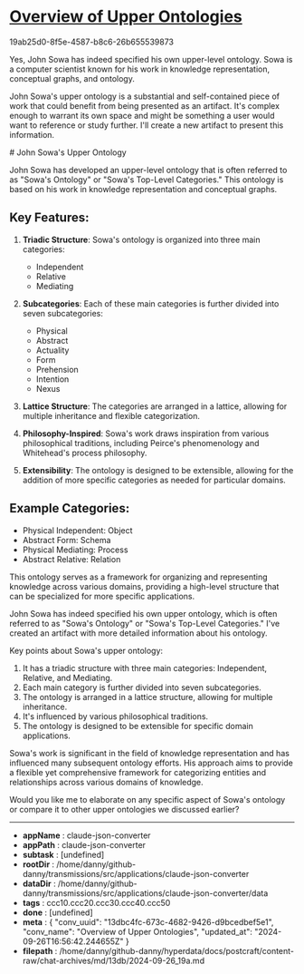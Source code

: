 # [Overview of Upper Ontologies](https://claude.ai/chat/13dbc4fc-673c-4682-9426-d9bcedbef5e1)

19ab25d0-8f5e-4587-b8c6-26b655539873

 Yes, John Sowa has indeed specified his own upper-level ontology. Sowa is a computer scientist known for his work in knowledge representation, conceptual graphs, and ontology.

<antThinking>John Sowa's upper ontology is a substantial and self-contained piece of work that could benefit from being presented as an artifact. It's complex enough to warrant its own space and might be something a user would want to reference or study further. I'll create a new artifact to present this information.</antThinking>

<antArtifact identifier="sowa-upper-ontology" type="text/markdown" title="John Sowa's Upper Ontology">
# John Sowa's Upper Ontology

John Sowa has developed an upper-level ontology that is often referred to as "Sowa's Ontology" or "Sowa's Top-Level Categories." This ontology is based on his work in knowledge representation and conceptual graphs.

## Key Features:

1. **Triadic Structure**: Sowa's ontology is organized into three main categories:
   - Independent
   - Relative
   - Mediating

2. **Subcategories**: Each of these main categories is further divided into seven subcategories:
   - Physical
   - Abstract
   - Actuality
   - Form
   - Prehension
   - Intention
   - Nexus

3. **Lattice Structure**: The categories are arranged in a lattice, allowing for multiple inheritance and flexible categorization.

4. **Philosophy-Inspired**: Sowa's work draws inspiration from various philosophical traditions, including Peirce's phenomenology and Whitehead's process philosophy.

5. **Extensibility**: The ontology is designed to be extensible, allowing for the addition of more specific categories as needed for particular domains.

## Example Categories:

- Physical Independent: Object
- Abstract Form: Schema
- Physical Mediating: Process
- Abstract Relative: Relation

This ontology serves as a framework for organizing and representing knowledge across various domains, providing a high-level structure that can be specialized for more specific applications.
</antArtifact>

John Sowa has indeed specified his own upper ontology, which is often referred to as "Sowa's Ontology" or "Sowa's Top-Level Categories." I've created an artifact with more detailed information about his ontology.

Key points about Sowa's upper ontology:

1. It has a triadic structure with three main categories: Independent, Relative, and Mediating.
2. Each main category is further divided into seven subcategories.
3. The ontology is arranged in a lattice structure, allowing for multiple inheritance.
4. It's influenced by various philosophical traditions.
5. The ontology is designed to be extensible for specific domain applications.

Sowa's work is significant in the field of knowledge representation and has influenced many subsequent ontology efforts. His approach aims to provide a flexible yet comprehensive framework for categorizing entities and relationships across various domains of knowledge.

Would you like me to elaborate on any specific aspect of Sowa's ontology or compare it to other upper ontologies we discussed earlier?

---

* **appName** : claude-json-converter
* **appPath** : claude-json-converter
* **subtask** : [undefined]
* **rootDir** : /home/danny/github-danny/transmissions/src/applications/claude-json-converter
* **dataDir** : /home/danny/github-danny/transmissions/src/applications/claude-json-converter/data
* **tags** : ccc10.ccc20.ccc30.ccc40.ccc50
* **done** : [undefined]
* **meta** : {
  "conv_uuid": "13dbc4fc-673c-4682-9426-d9bcedbef5e1",
  "conv_name": "Overview of Upper Ontologies",
  "updated_at": "2024-09-26T16:56:42.244655Z"
}
* **filepath** : /home/danny/github-danny/hyperdata/docs/postcraft/content-raw/chat-archives/md/13db/2024-09-26_19a.md